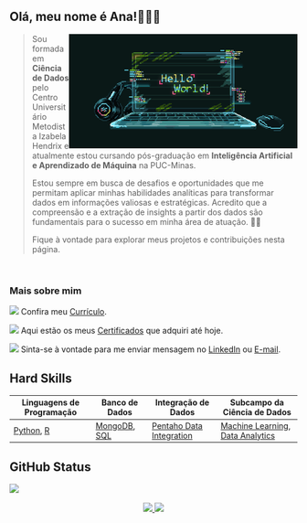 ## Olá, meu nome é Ana!👩🏻‍💻

<!--<div>
    <img src="dc.png" width="200" align="right">
</div> -->
<img src="gif.gif"  align="right">

> Sou formada em **Ciência de Dados** pelo Centro Universitário Metodista Izabela Hendrix e atualmente estou cursando pós-graduação em **Inteligência Artificial e Aprendizado de Máquina** na PUC-Minas.
>
> Estou sempre em busca de desafios e oportunidades que me permitam aplicar minhas habilidades analíticas para transformar dados em informações valiosas e estratégicas. Acredito que a compreensão e a extração de insights a partir dos dados são fundamentais para o sucesso em minha área de atuação. 🎲💚
> 
> Fique à vontade para explorar meus projetos e contribuições nesta página.

<br/>

### Mais sobre mim


<img src="https://user-images.githubusercontent.com/57241391/216840069-b1a1201f-999f-49cf-8559-e70c089e1fe7.png" height="30">  Confira meu [Currículo](https://drive.google.com/file/d/1Knn5j5cYAC-elvUjgBGmAUCZs4UE3avL/view?usp=share_link).

<img src="https://user-images.githubusercontent.com/57241391/216840287-e9d5ddd4-1471-47e2-88d2-955411d335db.png" height="25">  Aqui estão os meus [Certificados](https://drive.google.com/drive/folders/1CoXty75aoEL0Y-cncc0xwQNmC-eb9P7M?usp=drive_link) que adquiri até hoje.


<img src="https://user-images.githubusercontent.com/57241391/216840591-dae323e4-f0ca-47c3-86a1-53caf1f307ba.png" height="25">  Sinta-se à vontade para me enviar mensagem no [LinkedIn](https://www.linkedin.com/in/ana-pego/) ou [E-mail](mailto:anapinheiro0404@gmail.com).
<br>

## Hard Skills

| **Linguagens de Programação** | **Banco de Dados** | **Integração de Dados** | **Subcampo da Ciência de Dados** |
| --- | --- | --- | --- |
| [Python](https://www.python.org/), [R](https://www.r-project.org/) | [MongoDB](https://www.mongodb.com/), [SQL](https://aws.amazon.com/pt/what-is/sql/) | [Pentaho Data Integration](https://help.hitachivantara.com/Documentation/Pentaho/8.3/Products/Pentaho_Data_Integration) | [Machine Learning](https://aws.amazon.com/pt/what-is/machine-learning/), [Data Analytics](https://aws.amazon.com/pt/what-is/data-analytics/) |


## GitHub Status

![](https://komarev.com/ghpvc/?username=anamariapego&color=green)

<p align="center">
<a href="https://github.com/anamariapego">
  <img height="160em" src="https://github-readme-stats-eight-theta.vercel.app/api?username=anamariapego&show_icons=true&theme=tokyonight&include_all_commits=true&count_private=true"/>
  <img height="160em" src="https://github-readme-stats-eight-theta.vercel.app/api/top-langs/?username=anamariapego&layout=compact&langs_count=8&theme=tokyonight"/>
</a>
</p>
